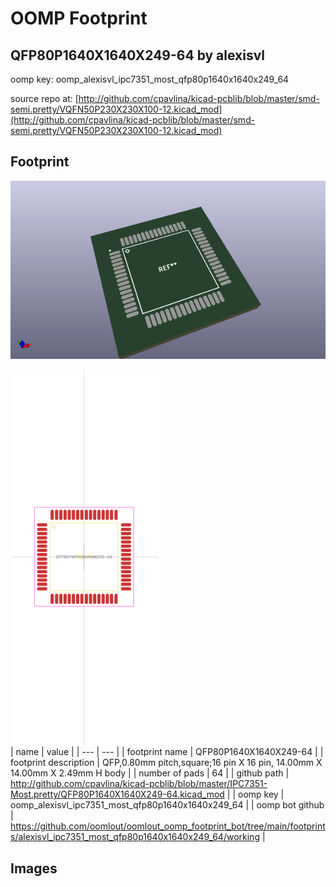 # OOMP Footprint  
## QFP80P1640X1640X249-64  by alexisvl  
  
oomp key: oomp_alexisvl_ipc7351_most_qfp80p1640x1640x249_64  
  
source repo at: [http://github.com/cpavlina/kicad-pcblib/blob/master/smd-semi.pretty/VQFN50P230X230X100-12.kicad_mod](http://github.com/cpavlina/kicad-pcblib/blob/master/smd-semi.pretty/VQFN50P230X230X100-12.kicad_mod)  
## Footprint  
  
[![working_kicad_pcb_3d.png](working_kicad_pcb_3d_600.png)](working_kicad_pcb_3d.png)  
  
[![working.png](working_600.png)](working.png)  
| name | value | 
| --- | --- | 
| footprint name | QFP80P1640X1640X249-64 | 
| footprint description | QFP,0.80mm pitch,square;16 pin X 16 pin, 14.00mm X 14.00mm X 2.49mm H body | 
| number of pads | 64 | 
| github path | http://github.com/cpavlina/kicad-pcblib/blob/master/IPC7351-Most.pretty/QFP80P1640X1640X249-64.kicad_mod | 
| oomp key | oomp_alexisvl_ipc7351_most_qfp80p1640x1640x249_64 | 
| oomp bot github | https://github.com/oomlout/oomlout_oomp_footprint_bot/tree/main/footprints/alexisvl_ipc7351_most_qfp80p1640x1640x249_64/working | 
## Images  
